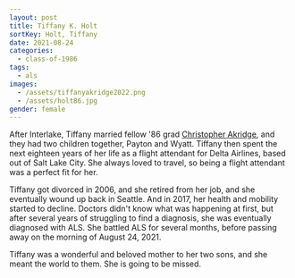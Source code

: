 ```yaml
---
layout: post
title: Tiffany K. Holt
sortKey: Holt, Tiffany
date: 2021-08-24
categories:
  - class-of-1986
tags:
  - als
images:
  - /assets/tiffanyakridge2022.png
  - /assets/holt86.jpg
gender: female
---
```

After Interlake, Tiffany married fellow '86 grad [Christopher Akridge](https://ihsmemorial.org/class-of-1986/christopher-lee-akridge/), and they had two children together, Payton and Wyatt. Tiffany then spent the next eighteen years of her life as a flight attendant for Delta Airlines, based out of Salt Lake City. She always loved to travel, so being a flight attendant was a perfect fit for her.

Tiffany got divorced in 2006, and she retired from her job, and she eventually wound up back in Seattle. And in 2017, her health and mobility started to decline. Doctors didn't know what was happening at first, but after several years of struggling to find a diagnosis, she was eventually diagnosed with ALS. She battled ALS for several months, before passing away on the morning of August 24, 2021.

Tiffany was a wonderful and beloved mother to her two sons, and she meant the world to them. She is going to be missed.